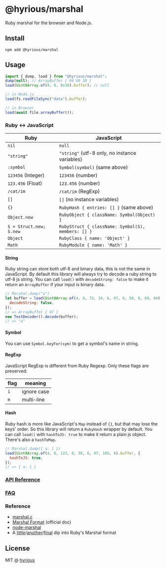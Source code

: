 # @hyrious/marshal

Ruby marshal for the browser and Node.js.

## Install

```
npm add @hyrious/marshal
```

## Usage

```ts
import { dump, load } from "@hyrious/marshal";
dump(null); // ArrayBuffer { 04 08 30 }
load(Uint8Array.of(4, 8, 0x30).buffer); // null

// in Node.js
load(fs.readFileSync("data").buffer);

// in Browser
load(await file.arrayBuffer());
```

### Ruby &harr; JavaScript

| Ruby                    | JavaScript                                         |
| ----------------------- | -------------------------------------------------- |
| `nil`                   | `null`                                             |
| `"string"`              | `"string"` (utf-8 only, no instance variables)     |
| `:symbol`               | `Symbol(symbol)` (same above)                      |
| `123456` (Integer)      | `123456` (number)                                  |
| `123.456` (Float)       | `123.456` (number)                                 |
| `/cat/im`               | `/cat/im` (RegExp)                                 |
| `[]`                    | `[]` (no instance variables)                       |
| `{}`                    | `RubyHash { entries: [] }` (same above)            |
| `Object.new`            | `RubyObject { className: Symbol(Object) }`         |
| `S = Struct.new; S.new` | `RubyStruct { className: Symbol(S), members: [] }` |
| `Object`                | `RubyClass { name: 'Object' }`                     |
| `Math`                  | `RubyModule { name: 'Math' }`                      |

#### String

Ruby string can store both utf-8 and binary data, this is not the same in JavaScript.
By default this library will always try to decode a ruby string to utf-8 js string.
You can call `load()` with `decodeString: false` to make it return an `ArrayBuffer`
if your input is binary data.

```js
// Marshal.dump("a")
let buffer = load(Uint8Array.of(4, 8, 73, 34, 6, 97, 6, 58, 6, 69, 84).buffer, {
  decodeString: false,
});
// => ArrayBuffer { 97 }
new TextDecoder().decode(buffer);
// => "a"
```

#### Symbol

You can use `Symbol.keyFor(sym)` to get a symbol's name in string.

#### RegExp

JavaScript RegExp is different from Ruby Regexp. Only these flags are preserved:

| flag | meaning     |
| ---- | ----------- |
| `i`  | ignore case |
| `m`  | multi-line  |

#### Hash

Ruby hash is more like JavaScript's `Map` instead of `{}`, but that may lose the keys' order.
So this library will return a `RubyHash` wrapper by default. You can call `load()` with
`hashToJS: true` to make it return a plain js object. There's also a `hashToMap`.

```js
// Marshal.dump({ a: 1 })
load(Uint8Array.of(4, 8, 123, 6, 58, 6, 97, 105, 6).buffer, {
  hashToJS: true,
});
// => { a: 1 }
```

### [API Reference](./docs/api.md)

### [FAQ](./docs/faq.md)

### Reference

- [marshal.c](https://github.com/ruby/ruby/blob/master/marshal.c)
- [Marshal Format](https://github.com/ruby/ruby/blob/master/doc/marshal.rdoc) (official doc)
- [node-marshal](https://github.com/clayzermk1/node-marshal)
- A [little](http://jakegoulding.com/blog/2013/01/15/a-little-dip-into-rubys-marshal-format)/[another](http://jakegoulding.com/blog/2013/01/16/another-dip-into-rubys-marshal-format)/[final](http://jakegoulding.com/blog/2013/01/20/a-final-dip-into-rubys-marshal-format) dip into Ruby's Marshal format

## License

MIT @ [hyrious](https://github.com/hyrious)
